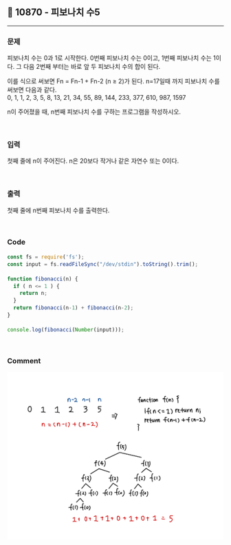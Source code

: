 ## 📮 10870 - 피보나치 수5
---

### 문제
피보나치 수는 0과 1로 시작한다. 0번째 피보나치 수는 0이고, 1번째 피보나치 수는 1이다. 그 다음 2번째 부터는 바로 앞 두 피보나치 수의 합이 된다.

이를 식으로 써보면 Fn = Fn-1 + Fn-2 (n ≥ 2)가 된다.
n=17일때 까지 피보나치 수를 써보면 다음과 같다.   
0, 1, 1, 2, 3, 5, 8, 13, 21, 34, 55, 89, 144, 233, 377, 610, 987, 1597

n이 주어졌을 때, n번째 피보나치 수를 구하는 프로그램을 작성하시오.

<br />

### 입력
첫째 줄에 n이 주어진다. n은 20보다 작거나 같은 자연수 또는 0이다.

<br />

### 출력
첫째 줄에 n번째 피보나치 수를 출력한다.

<br />

### Code
```javascript
const fs = require('fs');
const input = fs.readFileSync("/dev/stdin").toString().trim();

function fibonacci(n) {
  if ( n <= 1 ) {
    return n;
  }
  return fibonacci(n-1) + fibonacci(n-2);
}

console.log(fibonacci(Number(input)));
```

<br />

### Comment
![10870](../images/10870.jpg)